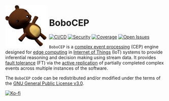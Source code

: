 <img width="130" height="130" align="left" style="float: left; margin: 0 8px 0 0;" alt="BoboCEP" src="https://raw.githubusercontent.com/r3w0p/bobocep/develop/config/images/icon.png">

# BoboCEP

[![CI/CD](https://github.com/r3w0p/bobocep/actions/workflows/cicd.yml/badge.svg)](
https://github.com/r3w0p/bobocep/actions/workflows/cicd.yml)
[![Security](https://github.com/r3w0p/bobocep/actions/workflows/security.yml/badge.svg)](
https://github.com/r3w0p/bobocep/actions/workflows/security.yml)
[![Coverage](https://img.shields.io/codeclimate/coverage/r3w0p/bobocep)](
https://codeclimate.com/github/r3w0p/bobocep)
[![Open Issues](https://img.shields.io/github/issues-raw/r3w0p/bobocep.svg)](
https://github.com/r3w0p/bobocep/issues)




`BoboCEP` is a [complex event processing](https://en.wikipedia.org/wiki/Complex_event_processing) (CEP) engine
designed for [edge computing](https://en.wikipedia.org/wiki/Edge_computing) in
[Internet of Things](https://en.wikipedia.org/wiki/Internet_of_things) (IoT) systems
to provide inferential reasoning and decision making using stream data.
It provides [fault tolerance](https://en.wikipedia.org/wiki/Fault_tolerance) (FT) via the
[active replication](https://en.wikipedia.org/wiki/Replication_(computing)) of
partially completed complex events across multiple instances of the software.

The `BoboCEP` code can be redistributed and/or modified under the terms of the 
[GNU General Public License v3.0](https://www.gnu.org/licenses/gpl-3.0.en.html).

[![Ko-fi](https://ko-fi.com/img/githubbutton_sm.svg)](https://ko-fi.com/P5P044N2B)
